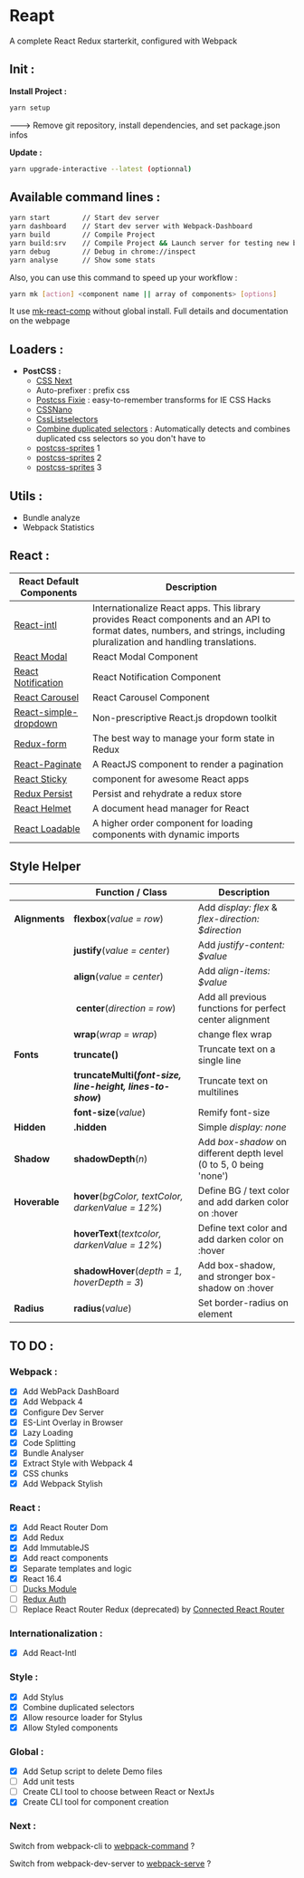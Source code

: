 # Reapt

A complete React Redux starterkit, configured with Webpack

## Init :

**Install Project :**
```bash
yarn setup
```

---> Remove git repository, install dependencies, and set package.json infos

**Update :**
```bash
yarn upgrade-interactive --latest (optionnal)
```

## Available command lines :

```bash
yarn start        // Start dev server
yarn dashboard    // Start dev server with Webpack-Dashboard
yarn build        // Compile Project
yarn build:srv    // Compile Project && Launch server for testing new build
yarn debug        // Debug in chrome://inspect
yarn analyse      // Show some stats
```

Also, you can use this command to speed up your workflow :

```bash
yarn mk [action] <component name || array of components> [options]
```
It use [mk-react-comp](https://www.npmjs.com/package/mk-react-comp) without global install. Full details and documentation on the webpage


## Loaders :

- **PostCSS :**
    - [CSS Next](http://cssnext.io/)
    - Auto-prefixer : prefix css
    - [Postcss Fixie](https://github.com/tivac/fixie) : easy-to-remember transforms for IE CSS Hacks
    - [CSSNano](http://cssnano.co/)
    - [CssListselectors](https://github.com/davidtheclark/list-selectors)
    - [Combine duplicated selectors](https://github.com/ChristianMurphy/postcss-combine-duplicated-selectors) : Automatically detects and combines duplicated css selectors so you don't have to
    - [postcss-sprites](https://github.com/2createStudio/postcss-sprites) 1
    - [postcss-sprites](https://github.com/mixtur/webpack-spritesmith) 2
    - [postcss-sprites](https://github.com/Jeff2Ma/postcss-lazysprite) 3

## Utils :

- Bundle analyze
- Webpack Statistics

## React :

| **React Default Components** | **Description** |
|----------|-------|
| [React-intl](https://github.com/yahoo/react-intl) | Internationalize React apps. This library provides React components and an API to format dates, numbers, and strings, including pluralization and handling translations. |
| [React Modal](https://reactcommunity.org/react-modal/) | React Modal Component |
| [React Notification](https://github.com/pburtchaell/react-notification) | React Notification Component |
| [React Carousel](https://github.com/FormidableLabs/nuka-carousel) | React Carousel Component |
| [React-simple-dropdown](https://github.com/Fauntleroy/react-simple-dropdown) | Non-prescriptive React.js dropdown toolkit |
| [Redux-form](http://redux-form.com/6.8.0/) | The best way to manage your form state in Redux |
| [React-Paginate](https://github.com/AdeleD/react-paginate) | A ReactJS component to render a pagination |
| [React Sticky](https://github.com/captivationsoftware/react-sticky) | <Sticky /> component for awesome React apps |
| [Redux Persist](https://github.com/rt2zz/redux-persist) | Persist and rehydrate a redux store |
| [React Helmet](https://github.com/nfl/react-helmet) |  A document head manager for React |
| [React Loadable](https://github.com/jamiebuilds/react-loadable) | A higher order component for loading components with dynamic imports |

## Style Helper


|                 | **Function / Class**    | **Description** |
|---------|-------|-------|
| **Alignments** | **flexbox**(*value = row*) | Add *display: flex* & *flex-direction: $direction* |
|                | **justify**(*value = center*) | Add *justify-content: $value* |
|                | **align**(*value = center*) | Add *align-items: $value* |
|                | **center**(*direction = row*) | Add all previous functions for perfect center alignment |
|                | **wrap**(*wrap = wrap*) | change flex wrap |
| **Fonts**      | **truncate()** | Truncate text on a single line |
|                | **truncateMulti(*font-size, line-height, lines-to-show*)** | Truncate text on multilines |
|                | **font-size**(*value*) | Remify font-size  |
| **Hidden**     | **.hidden** | Simple *display: none* |
| **Shadow**     | **shadowDepth**(*n*) | Add *box-shadow* on different depth level (0 to 5, 0 being 'none') |
| **Hoverable**  | **hover**(*bgColor, textColor, darkenValue = 12%*) | Define BG / text color and add darken color on :hover |
|                | **hoverText**(*textcolor, darkenValue = 12%*) | Define text color and add darken color on :hover |
|                | **shadowHover**(*depth = 1, hoverDepth = 3*) | Add box-shadow, and stronger box-shadow on :hover |
| **Radius** | **radius**(*value*) | Set border-radius on element |

## TO DO :

### Webpack :
- [x]  Add WebPack DashBoard
- [x]  Add Webpack 4
- [x]  Configure Dev Server
- [x]  ES-Lint Overlay in Browser
- [x]  Lazy Loading
- [x]  Code Splitting
- [x]  Bundle Analyser
- [x]  Extract Style with Webpack 4
- [x]  CSS chunks
- [x]  Add Webpack Stylish

### React :
- [x]  Add React Router Dom
- [x]  Add Redux
- [x]  Add ImmutableJS
- [x]  Add react components
- [x]  Separate templates and logic
- [x]  React 16.4
- [ ]  [Ducks Module](https://github.com/erikras/ducks-modular-redux)
- [ ]  [Redux Auth](https://github.com/mjrussell/redux-auth-wrapper)
- [ ]  Replace React Router Redux (deprecated) by [Connected React Router](https://github.com/supasate/connected-react-router)

### Internationalization :
- [x]  Add React-Intl

### Style :
- [x]  Add Stylus
- [x]  Combine duplicated selectors
- [x]  Allow resource loader for Stylus
- [x]  Allow Styled components

### Global :
- [x]  Add Setup script to delete Demo files
- [ ]  Add unit tests
- [ ]  Create CLI tool to choose between React or NextJs
- [x]  Create CLI tool for component creation

### Next :

 Switch from webpack-cli to [webpack-command](https://github.com/webpack-contrib/webpack-command) ?

 Switch from webpack-dev-server to [webpack-serve](https://github.com/webpack-contrib/webpack-serve) ?
